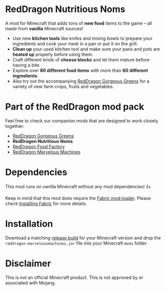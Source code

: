 # RedDragon Nutritious Noms

A mod for Minecraft that adds tons of **new food** items to the game – all made from **vanilla** Minecraft sources!

* Use new **kitchen tools** like knifes and mixing bowls to prepare your ingredients and cook your meat in a pan or put it on the grill.
* **Clean up** your used kitchen tool and make sure your pans and pots are **heated up** properly before using them.
* Craft different kinds of **cheese blocks** and let them mature before having a bite.
* Explore over **80 different food items** with more than **60 different ingredients**.
* Also try out the accompanying [RedDragon Gorgeous Greens](https://github.com/TeamRedDragon/RedDragon-Gorgeous-Greens) for a variety of new farm crops, fruits and vegetables.

# Part of the RedDragon mod pack
Feel free to check our companion mods that are designed to work closely together:

* [RedDragon Gorgeous Greens](https://github.com/TeamRedDragon/RedDragon-Gorgeous-Greens)
* **RedDragon Nutritious Noms**
* [RedDragon Food Factory](https://github.com/TeamRedDragon/RedDragon-Food-Factory)
* [RedDragon Marvelous Machines](https://github.com/TeamRedDragon/RedDragon-Marvelous-Machines)

# Dependencies

This mod runs on vanilla Minecraft without any mod dependencies! 👍

Keep in mind that this mod does require the [Fabric mod loader](https://fabricmc.net/use/). Please check [Installing Fabric](https://fabricmc.net/wiki/install) for more details.

# Installation

Download a matching [release build](https://github.com/TeamRedDragon/RedDragon-Nutritious-Noms/releases) for your Minecraft version and drop the `reddragon-marvelousmachines.jar` file into your Minecraft `mods` folder.

# Disclaimer

This is not an official Minecraft product. This is not approved by or associated with Mojang.
